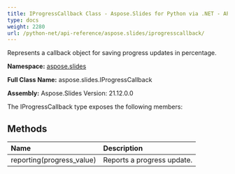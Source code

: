 ```yaml
---
title: IProgressCallback Class - Aspose.Slides for Python via .NET - API Reference
type: docs
weight: 2280
url: /python-net/api-reference/aspose.slides/iprogresscallback/
---
```


Represents a callback object for saving progress updates in percentage.

**Namespace:** [aspose.slides](/python-net/api-reference/aspose.slides/)

**Full Class Name:** aspose.slides.IProgressCallback

**Assembly:**  Aspose.Slides Version: 21.12.0.0

The IProgressCallback type exposes the following members:
## **Methods**
|**Name**|**Description**|
| :- | :- |
|reporting(progress_value)|Reports a progress update.|
